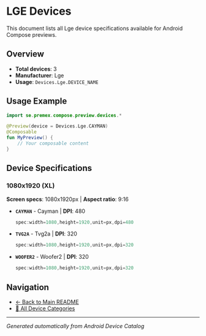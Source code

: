 # LGE Devices

This document lists all Lge device specifications available for Android Compose previews.

## Overview

- **Total devices**: 3
- **Manufacturer**: Lge
- **Usage**: `Devices.Lge.DEVICE_NAME`

## Usage Example

```kotlin
import se.premex.compose.preview.devices.*

@Preview(device = Devices.Lge.CAYMAN)
@Composable
fun MyPreview() {
    // Your composable content
}
```

## Device Specifications

### 1080x1920 (XL)

**Screen specs**: 1080x1920px | **Aspect ratio**: 9:16

- **`CAYMAN`** - Cayman | **DPI**: 480
  ```kotlin
  spec:width=1080,height=1920,unit=px,dpi=480
  ```

- **`TVG2A`** - Tvg2a | **DPI**: 320
  ```kotlin
  spec:width=1080,height=1920,unit=px,dpi=320
  ```

- **`WOOFER2`** - Woofer2 | **DPI**: 320
  ```kotlin
  spec:width=1080,height=1920,unit=px,dpi=320
  ```

## Navigation

- [← Back to Main README](../../README.md)
- [📱 All Device Categories](../README.md)

---
*Generated automatically from Android Device Catalog*
